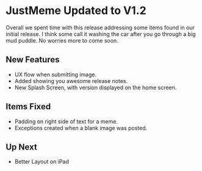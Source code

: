 
# JustMeme Updated to V1.2

Overall we spent time with this release addressing some items found in our initial release. I think some call it washing the car after you go through a big mud puddle. No worries more to come soon.

## New Features
* UX flow when submitting image.
* Added showing you awesome release notes.
* New Splash Screen, with version displayed on the home screen.

## Items Fixed
* Padding on right side of text for a meme.
* Exceptions created when a blank image was posted.

## Up Next
* Better Layout on iPad
